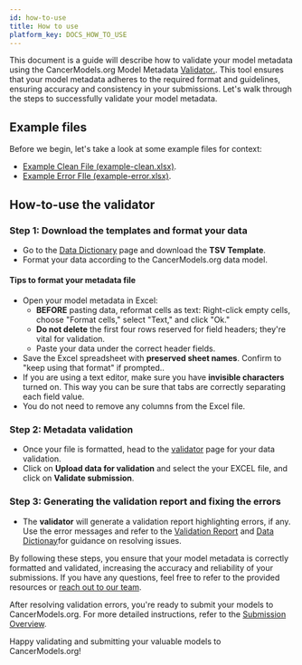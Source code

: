 ```yaml
---
id: how-to-use
title: How to use
platform_key: DOCS_HOW_TO_USE
---
```

This document is a guide will describe how to validate your model metadata using the CancerModels.org Model Metadata [Validator.](/validator). This tool ensures that your model metadata adheres to the required format and guidelines, ensuring accuracy and consistency in your submissions. Let's walk through the steps to successfully validate your model metadata.

## Example files

Before we begin, let's take a look at some example files for context:

- [Example Clean File (example-clean.xlsx)](/assets/validation_example-clean.xlsx).
- [Example Error FIle (example-error.xlsx)](/assets/validation_example-error.xlsx).


## How-to-use the validator

### Step 1: Download the templates and format your data

- Go to the [Data Dictionary](/dictionary) page and download the **TSV Template**.
- Format your data according to the CancerModels.org data model. 

#### Tips to format your metadata file

- Open your model metadata in Excel:
  - **BEFORE** pasting data, reformat cells as text: Right-click empty cells, choose "Format cells," select "Text," and click "Ok."
  - **Do not delete** the first four rows reserved for field headers; they're vital for validation.
  - Paste your data under the correct header fields.
- Save the Excel spreadsheet with **preserved sheet names**. Confirm to "keep using that format" if prompted..
- If you are using a text editor, make sure you have **invisible characters** turned on. This way you can be sure that tabs are correctly separating each field value.
- You do not need to remove any columns from the Excel file. 

### Step 2: Metadata validation

- Once your file is formatted, head to the [validator](/validator) page for your data validation.
- Click on **Upload data for validation** and select the your EXCEL file, and click on **Validate submission**.

### Step 3: Generating the validation report and fixing the errors

- The **validator** will generate a validation report highlighting errors, if any. Use the error messages and refer to the [Validation Report](/docs/validation/error-report) and [Data Dictionay](/dictionary)for guidance on resolving issues.


By following these steps, you ensure that your model metadata is correctly formatted and validated, increasing the accuracy and reliability of your submissions. If you have any questions, feel free to refer to the provided resources or [reach out to our team](https://www.cancermodels.org/contact).

After resolving validation errors, you're ready to submit your models to CancerModels.org. For more detailed instructions, refer to the [Submission Overview](/docs/submission/submission-overview).

Happy validating and submitting your valuable models to CancerModels.org!